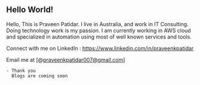 ## Hello World!

Hello, This is Praveen Patidar. I live in Australia, and work in IT Consulting. Doing technology work is my passion. I am currently working in AWS cloud and specialized in automation using most of well known services and tools.

Connect with me on LinkedIn : https://www.linkedin.com/in/praveenkpatidar

Email me at [@praveenkpatidar007@gmail.com]

```
- Thank you
  Blogs are coming soon
```

